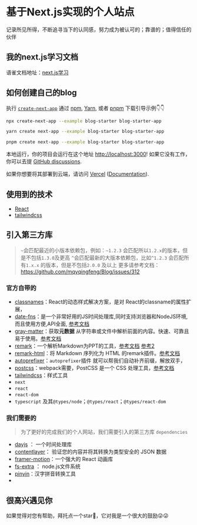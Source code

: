 # 基于Next.js实现的个人站点

记录所见所得，不断追寻当下的认同感，努力成为被认可的；靠谱的；值得信任的伙伴

## 我的next.js学习文档

语雀文档地址：[next.js学习](https://www.yuque.com/docs/share/6cec89df-e7c1-4849-8ba9-2e9fa7161116?#《next.jsstudy》)

## 如何创建自己的blog

执行 [`create-next-app`](https://github.com/vercel/next.js/tree/canary/packages/create-next-app) 通过 [npm](https://docs.npmjs.com/cli/init), [Yarn](https://yarnpkg.com/lang/en/docs/cli/create/), 或者 [pnpm](https://pnpm.io) 下载引导示例👇👇

```bash
npx create-next-app --example blog-starter blog-starter-app
```

```bash
yarn create next-app --example blog-starter blog-starter-app
```

```bash
pnpm create next-app --example blog-starter blog-starter-app
```

本地运行，你的项目会运行在这个地址 [http://localhost:3000](http://localhost:3000)! 如果它没有工作，你可以去提 [GitHub discussions](https://github.com/vercel/next.js/discussions).

如果你想要将其部署到云端，请访问 [Vercel](https://vercel.com/new?utm_source=github&utm_medium=readme&utm_campaign=next-example) ([Documentation](https://nextjs.org/docs/deployment)).

## 使用到的技术

- [React](https://zh-hans.reactjs.org/)
- [tailwindcss](https://www.tailwindcss.cn/)

## 引入第三方库
> `~`会匹配最近的小版本依赖包，例如：`~1.2.3` 会匹配所以`1.2.x`的版本，但是不包括`1.3.0`及更高
> `^`会匹配最新的大版本依赖包，比如`^1.2.3` 会匹配所有`1.x.x` 的版本，但是不包括`2.0.0` 及以上
> 更多请参考文档：https://github.com/mqyqingfeng/Blog/issues/312

### 官方自带的
- [classnames](https://www.npmjs.com/package/classnames)：React的动态样式解决方案，是对 React的classname的属性扩展，
- [date-fns](https://www.npmjs.com/package/date-fns)：是一个非常好用的JS时间处理库,同时支持浏览器和NodeJS环境,而且使用方便,API全面, [参考文档](https://zhuanlan.zhihu.com/p/354019460)
- [gray-matter](https://www.npmjs.com/package/gray-matter)：获取**元数据** 从字符串或文件中解析前面的内容。快速、可靠且易于使用。[参考文档](http://www.npmdoc.org/gray-matterzhongwenwendanggray-matter-jszhongwenjiaochengjiexi.html)
- [remark](https://www.npmjs.com/package/remark)：一个解析Markdown为PPT的工具，[参考文档](https://blog.bihe0832.com/my_html.html) [参考2](https://cloud.tencent.com/developer/article/1397249)
- [remark-html](https://www.npmjs.com/package/remark-html)：将 Markdown 序列化为 HTML 的remark插件。[参考文档](http://www.npmdoc.org/remark-htmlzhongwenwendangremark-html-jszhongwenjiaochengjiexi.html)
- [autoprefixer](https://www.npmjs.com/package/autoprefixer)：`autoprefixer`插件 就可以帮我们自动补齐前缀，解放双手，
- [postcss](https://www.npmjs.com/package/postcss)：webpack需要，PostCSS 是一个 CSS 处理工具，[参考文档](https://webpack.wuhaolin.cn/3%E5%AE%9E%E6%88%98/3-5%E4%BD%BF%E7%94%A8PostCSS.html)
- [tailwindcss](https://www.npmjs.com/package/tailwindcss)：样式工具
- `next`
- `react`
- `react-dom`
- `typescript` 及其`@types/node`；`@types/react`；`@types/react-dom`

### 我们需要的
> 为了更好的完成我们的个人网站，我们需要引入的第三方库
`dependencies` 
- [dayjs](https://dayjs.gitee.io/zh-CN/) ： 一个时间处理库
- [contentlayer](https://www.npmjs.com/package/contentlayer)： 验证您的内容并将其转换为类型安全的 JSON 数据
- [framer-motion](https://hoon.cc/2020-05-09-Framer-Motion-%E5%AD%A6%E4%B9%A0%E6%89%8B%E5%86%8C/)：一个强大的 React 动画库
- [fs-extra](https://www.npmjs.com/package/fs-extra) ： node.js文件系统
- [pinyin](https://www.npmjs.com/package/pinyin)：汉字拼音转换工具
- 

## 很高兴遇见你
如果觉得对您有帮助，拜托点一个star🌟，它对我是一个很大的鼓励😜😜
